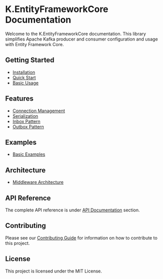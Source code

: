 # K.EntityFrameworkCore Documentation

Welcome to the K.EntityFrameworkCore documentation. This library simplifies Apache Kafka producer and consumer configuration and usage with Entity Framework Core.

## Getting Started

- [Installation](docs/getting-started/installation.md)
- [Quick Start](docs/getting-started/quick-start.md)
- [Basic Usage](docs/getting-started/basic-usage.md)

## Features

- [Connection Management](docs/features/connection-management.md)
- [Serialization](docs/features/serialization.md)
- [Inbox Pattern](docs/features/inbox.md)
- [Outbox Pattern](docs/features/outbox.md)
 

## Examples

- [Basic Examples](docs/examples/basic-examples.md)

## Architecture

- [Middleware Architecture](docs/architecture/middleware-architecture.md)
 

## API Reference

The complete API reference is under [API Documentation](api/index.md) section.

## Contributing

Please see our [Contributing Guide](CONTRIBUTING.md) for information on how to contribute to this project.

## License

This project is licensed under the MIT License.
